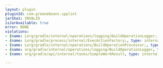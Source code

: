 ```yaml
---
layout: plugin
pluginId: com.greenebeans.cpplint
jarSha1: INVALID
isJarAvailable: true
error: NONE
violations:
- {name: Lorg/gradle/internal/operations/logging/BuildOperationLogger;, type: internal-api-usage}
- {name: Lorg/gradle/process/internal/ExecActionFactory;, type: internal-api-usage}
- {name: Lorg/gradle/internal/operations/BuildOperationProcessor;, type: internal-api-usage}
- {name: org/gradle/internal/operations/logging/BuildOperationLogger, type: internal-api-usage}
- {name: org/gradle/api/internal/tasks/SimpleWorkResult, type: internal-api-usage}

---
```

